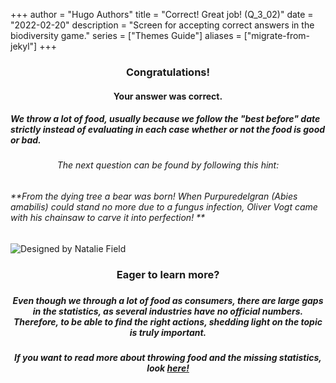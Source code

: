 +++
author = "Hugo Authors"
title = "Correct! Great job! (Q_3_02)"
date = "2022-02-20"
description = "Screen for accepting correct answers in the biodiversity game."
series = ["Themes Guide"]
aliases = ["migrate-from-jekyl"]
+++

### <center> Congratulations! </center>
#### <center> Your answer was correct. 
##### We throw a lot of food, usually because we follow the "best before" date strictly instead of evaluating in each case whether or not the food is good or bad.</center>

###### <center> The next question can be found by following this hint: </center>
###### **From the dying tree a bear was born! When Purpuredelgran (Abies amabilis) could stand no more due to a fungus infection, Oliver Vogt came with his chainsaw to carve it into perfection! **


![Designed by Natalie Field](/img/cherry-blossoms.jpg)

### <center> Eager to learn more? </center>

##### <center>  </center>
##### <center> Even though we through a lot of food as consumers, there are large gaps in the statistics, as several industries have no official numbers. Therefore, to be able to find the right actions, shedding light on the topic is truly important. </center>
##### <center> If you want to read more about throwing food and the missing statistics, look [here!](https://www.framtiden.no/201810107348/aktuelt/mat/nei-det-er-ikke-forbrukerne-som-kaster-mest-mat.html) </center>

